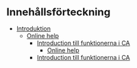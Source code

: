 <style> 
h1 { font-size:24px; } 
h2 { font-size:22px; } 
h3 { font-size:20px; } 
h4 { font-size:18px; } 
h5 { font-size:16px; }  
table th { font-size:14px !important; text-align:left !important; }
table td { font-size:14px !important; text-align:left !important; }
</style>


# Innehållsförteckning

* [Introduktion](https://github.com/fridasimonsson/fridatest/blob/master/sv-SE/online-help/introduction.md)
	* [Online help](https://github.com/fridasimonsson/fridatest/blob/master/sv-SE/online-help/introduction.md#onlinehelp)
		* [Introduction till funktionerna i CA](https://github.com/fridasimonsson/fridatest/blob/master/sv-SE/online-help/funcdescription/funcdescriptionintro.md)
			* [Online help](https://github.com/fridasimonsson/fridatest/blob/master/sv-SE/online-help/introduction.md#onlinehelp)
		* [Introduction till funktionerna i CA](https://github.com/fridasimonsson/fridatest/blob/master/sv-SE/online-help/funcdescription/funcdescriptionintro.md)		

